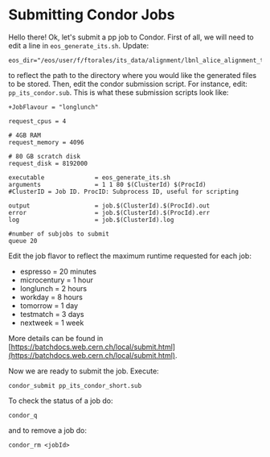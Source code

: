 # Submitting Condor Jobs

Hello there! Ok, let's submit a pp job to Condor.
First of all, we will need to edit a line in ```eos_generate_its.sh```.
Update:

```
eos_dir="/eos/user/f/ftorales/its_data/alignment/lbnl_alice_alignment_tasks"
```

to reflect the path to the directory where you would like the generated files to be stored.
Then, edit the condor submission script. For instance, edit: ```pp_its_condor.sub```.
This is what these submission scripts look like:

```
+JobFlavour = "longlunch"

request_cpus = 4

# 4GB RAM
request_memory = 4096

# 80 GB scratch disk
request_disk = 8192000

executable              = eos_generate_its.sh
arguments               = 1 1 80 $(ClusterId) $(ProcId)
#ClusterID = Job ID. ProcID: Subprocess ID, useful for scripting

output                  = job.$(ClusterId).$(ProcId).out
error                   = job.$(ClusterId).$(ProcId).err
log                     = job.$(ClusterId).log

#number of subjobs to submit
queue 20
```

Edit the job flavor to reflect the maximum runtime requested for each job:

- espresso     = 20 minutes
- microcentury = 1 hour
- longlunch    = 2 hours
- workday      = 8 hours
- tomorrow     = 1 day
- testmatch    = 3 days
- nextweek     = 1 week

More details can be found in [https://batchdocs.web.cern.ch/local/submit.html](https://batchdocs.web.cern.ch/local/submit.html).

Now we are ready to submit the job. Execute:

```
condor_submit pp_its_condor_short.sub
```

To check the status of a job do:

```
condor_q
```

and to remove a job do:

```
condor_rm <jobId>
```
